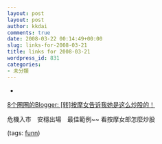 ```yaml
---
layout: post
layout: post
author: kkdai
comments: true
date: 2008-03-22 00:14:49+00:00
slug: links-for-2008-03-21
title: links for 2008-03-21
wordpress_id: 831
categories:
- 未分類
---
```



	
  * 
		

[8个圈圈的Blogger: [转]按摩女告诉我她是这么炒股的！](http://bloooooooogger.blogspot.com/2008/03/blog-post_21.html)


		

危機入市　安穩出場　最佳範例~~ 看按摩女郎怎麼炒股


		

(tags: [funn](http://del.icio.us/kkdai/funn))


	




